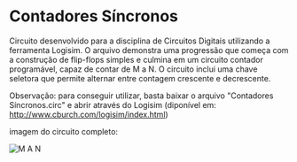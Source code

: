 # Contadores Síncronos
Circuito desenvolvido para a disciplina de Circuitos Digitais utilizando a ferramenta Logisim. O arquivo demonstra uma progressão que começa com a construção de flip-flops simples e culmina em um circuito contador programável, capaz de contar de M a N. O circuito inclui uma chave seletora que permite alternar entre contagem crescente e decrescente.

Observação: para conseguir utilizar, basta baixar o arquivo "Contadores Síncronos.circ" e abrir através do Logisim (diponível em: http://www.cburch.com/logisim/index.html)

imagem do circuito completo:

![M A N](https://github.com/user-attachments/assets/346808bb-09ee-417e-b1ff-2ef7e54bb58c)
